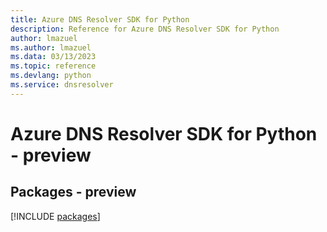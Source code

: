```yaml
---
title: Azure DNS Resolver SDK for Python
description: Reference for Azure DNS Resolver SDK for Python
author: lmazuel
ms.author: lmazuel
ms.data: 03/13/2023
ms.topic: reference
ms.devlang: python
ms.service: dnsresolver
---
```

# Azure DNS Resolver SDK for Python - preview
## Packages - preview
[!INCLUDE [packages](dns-resolver-index.md)]